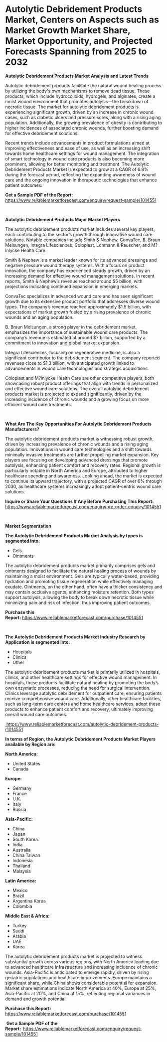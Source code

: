 <p><h1>Autolytic Debridement Products Market, Centers on Aspects such as Market Growth Market Share, Market Opportunity, and Projected Forecasts Spanning from 2025 to 2032</h1></p><p><strong>Autolytic Debridement Products Market Analysis and Latest Trends</strong></p>
<p><p>Autolytic debridement products facilitate the natural wound healing process by utilizing the body's own mechanisms to remove dead tissue. These products, which include hydrocolloids, hydrogels, and alginates, create a moist wound environment that promotes autolysis—the breakdown of necrotic tissue. The market for autolytic debridement products is experiencing significant growth, driven by an increase in chronic wound cases, such as diabetic ulcers and pressure sores, along with a rising aging population. Additionally, the growing prevalence of obesity is contributing to higher incidences of associated chronic wounds, further boosting demand for effective debridement solutions.</p><p>Recent trends include advancements in product formulations aimed at improving effectiveness and ease of use, as well as an increasing shift towards home healthcare settings for wound management. The integration of smart technology in wound care products is also becoming more prominent, allowing for better monitoring and treatment. The Autolytic Debridement Products Market is expected to grow at a CAGR of 6.8% during the forecast period, reflecting the expanding awareness of wound care and the ongoing innovation in therapeutic technologies that enhance patient outcomes.</p></p>
<p><strong>Get a Sample PDF of the Report:&nbsp;</strong> <a href="https://www.reliablemarketforecast.com/enquiry/request-sample/1014551?utm_campaign=3198&utm_medium=2&utm_source=Github&utm_content=ia&utm_term=18042025&utm_id=autolytic-debridement-products">https://www.reliablemarketforecast.com/enquiry/request-sample/1014551</a></p>
<p>&nbsp;</p>
<p><strong>Autolytic Debridement Products Major Market Players</strong></p>
<p><p>The autolytic debridement products market includes several key players, each contributing to the sector’s growth through innovative wound care solutions. Notable companies include Smith & Nephew, ConvaTec, B. Braun Melsungen, Integra Lifesciences, Coloplast, Lohmann & Rauscher, and M?lnlycke Health Care.</p><p>Smith & Nephew is a market leader known for its advanced dressings and negative pressure wound therapy systems. With a focus on product innovation, the company has experienced steady growth, driven by an increasing demand for effective wound management solutions. In recent reports, Smith & Nephew’s revenue reached around $5 billion, with projections indicating continued expansion in emerging markets.</p><p>ConvaTec specializes in advanced wound care and has seen significant growth due to its extensive product portfolio that addresses diverse wound types. The company’s revenue reached approximately $1.5 billion, with expectations of market growth fueled by a rising prevalence of chronic wounds and an aging population.</p><p>B. Braun Melsungen, a strong player in the debridement market, emphasizes the importance of sustainable wound care products. The company’s revenue is estimated at around $7 billion, supported by a commitment to innovation and global market expansion.</p><p>Integra Lifesciences, focusing on regenerative medicine, is also a significant contributor to the debridement segment. The company reported revenues close to $1.3 billion, with anticipated growth linked to advancements in wound care technologies and strategic acquisitions.</p><p>Coloplast and M?lnlycke Health Care are other competitive players, both showcasing robust product offerings that align with trends in personalized and effective wound care solutions. The overall autolytic debridement products market is projected to expand significantly, driven by the increasing incidence of chronic wounds and a growing focus on more efficient wound care treatments.</p></p>
<p>&nbsp;</p>
<p><strong>What Are The Key Opportunities For Autolytic Debridement Products Manufacturers?</strong></p>
<p><p>The autolytic debridement products market is witnessing robust growth, driven by increasing prevalence of chronic wounds and a rising aging population. Innovations in wound care technologies and a shift towards minimally invasive treatments are further propelling market expansion. Key players are focusing on developing advanced dressings that promote autolysis, enhancing patient comfort and recovery rates. Regional growth is particularly notable in North America and Europe, attributed to higher healthcare spending and awareness. Looking ahead, the market is expected to continue its upward trajectory, with a projected CAGR of over 6% through 2030, as healthcare systems increasingly adopt patient-centric wound care solutions.</p></p>
<p><strong>Inquire or Share Your Questions If Any Before Purchasing This Report:</strong> <a href="https://www.reliablemarketforecast.com/enquiry/pre-order-enquiry/1014551?utm_campaign=3198&utm_medium=2&utm_source=Github&utm_content=ia&utm_term=18042025&utm_id=autolytic-debridement-products">https://www.reliablemarketforecast.com/enquiry/pre-order-enquiry/1014551</a></p>
<p>&nbsp;</p>
<p><strong>Market Segmentation</strong></p>
<p><strong>The Autolytic Debridement Products Market Analysis by types is segmented into:</strong></p>
<p><ul><li>Gels</li><li>Ointments</li></ul></p>
<p><p>The autolytic debridement products market primarily comprises gels and ointments designed to facilitate the natural healing process of wounds by maintaining a moist environment. Gels are typically water-based, providing hydration and promoting tissue regeneration while effectively managing exudate. Ointments, on the other hand, often have a thicker consistency and may contain occlusive agents, enhancing moisture retention. Both types support autolysis, allowing the body to break down necrotic tissue while minimizing pain and risk of infection, thus improving patient outcomes.</p></p>
<p><strong>Purchase this Report:&nbsp;</strong><a href="https://www.reliablemarketforecast.com/purchase/1014551?utm_campaign=3198&utm_medium=2&utm_source=Github&utm_content=ia&utm_term=18042025&utm_id=autolytic-debridement-products">https://www.reliablemarketforecast.com/purchase/1014551</a></p>
<p>&nbsp;</p>
<p><strong>The Autolytic Debridement Products Market Industry Research by Application is segmented into:</strong></p>
<p><ul><li>Hospitals</li><li>Clinics</li><li>Other</li></ul></p>
<p><p>The autolytic debridement products market is primarily utilized in hospitals, clinics, and other healthcare settings for effective wound management. In hospitals, these products facilitate natural healing by promoting the body’s own enzymatic processes, reducing the need for surgical intervention. Clinics leverage autolytic debridement for outpatient care, ensuring patients receive comprehensive wound care. Additionally, other healthcare facilities, such as long-term care centers and home healthcare services, adopt these products to enhance patient comfort and recovery, ultimately improving overall wound care outcomes.</p></p>
<p><a href="https://www.reliablemarketforecast.com/autolytic-debridement-products-r1014551?utm_campaign=3198&utm_medium=2&utm_source=Github&utm_content=ia&utm_term=18042025&utm_id=autolytic-debridement-products">&nbsp;https://www.reliablemarketforecast.com/autolytic-debridement-products-r1014551</a></p>
<p><strong>In terms of Region, the Autolytic Debridement Products Market Players available by Region are:</strong></p>
<p>
    <p> <strong> North America: </strong>
        <ul>
            <li>United States</li>
            <li>Canada</li>
        </ul>
        </p> 
    <p> <strong> Europe: </strong>
        <ul>
            <li>Germany</li>
            <li>France</li>
            <li>U.K.</li>
            <li>Italy</li>
            <li>Russia</li>
        </ul>
        </p> 
    <p> <strong> Asia-Pacific: </strong>
        <ul>
            <li>China</li>
            <li>Japan</li>
            <li>South Korea</li>
            <li>India</li>
            <li>Australia</li>
            <li>China Taiwan</li>
            <li>Indonesia</li>
            <li>Thailand</li>
            <li>Malaysia</li>
        </ul>
        </p> 
    <p> <strong> Latin America: </strong>
        <ul>
            <li>Mexico</li>
            <li>Brazil</li>
            <li>Argentina Korea</li>
            <li>Colombia</li>
        </ul>
        </p> 
    <p> <strong> Middle East & Africa: </strong>
        <ul>
            <li>Turkey</li>
            <li>Saudi</li>
            <li>Arabia</li>
            <li>UAE</li>
            <li>Korea</li>
        </ul>
    </p>
    </p>
<p><p>The autolytic debridement products market is projected to witness substantial growth across various regions, with North America leading due to advanced healthcare infrastructure and increasing incidence of chronic wounds. Asia-Pacific is anticipated to emerge rapidly, driven by rising geriatric populations and healthcare improvements. Europe maintains a significant share, while China shows considerable potential for expansion. Market share estimations indicate North America at 40%, Europe at 25%, Asia-Pacific at 20%, and China at 15%, reflecting regional variances in demand and growth potential.</p></p>
<p><strong>Purchase this Report: </strong><a href="https://www.reliablemarketforecast.com/purchase/1014551?utm_campaign=3198&utm_medium=2&utm_source=Github&utm_content=ia&utm_term=18042025&utm_id=autolytic-debridement-products">https://www.reliablemarketforecast.com/purchase/1014551</a></p>
<p>&nbsp;<strong>Get a Sample PDF of the Report:&nbsp;&nbsp;</strong><a href="https://www.reliablemarketforecast.com/enquiry/request-sample/1014551?utm_campaign=3198&utm_medium=2&utm_source=Github&utm_content=ia&utm_term=18042025&utm_id=autolytic-debridement-products">https://www.reliablemarketforecast.com/enquiry/request-sample/1014551</a></p>
<p><strong></strong></p>
<p><p></p><p></p><p></p></p>